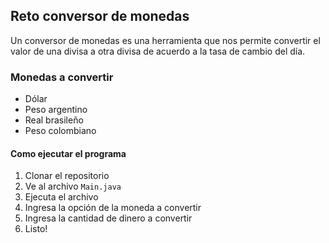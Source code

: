 ## Reto conversor de monedas

Un conversor de monedas es una herramienta que nos permite convertir el valor de una divisa a otra divisa de acuerdo a la tasa de cambio del día.

### Monedas a convertir

- Dólar
- Peso argentino
- Real brasileño
- Peso colombiano

#### Como ejecutar el programa

1. Clonar el repositorio
2. Ve al archivo `Main.java`
3. Ejecuta el archivo
4. Ingresa la opción de la moneda a convertir
5. Ingresa la cantidad de dinero a convertir
6. Listo!
